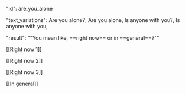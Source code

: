 "id": are_you_alone

"text_variations":
Are you alone?, Are you alone, Is anyone with you?, Is anyone with you,

"result":
""You mean like, ==right now== or in ==general==?""

[[Right now 1]]

[[Right now 2]]

[[Right now 3]]

[[In general]]